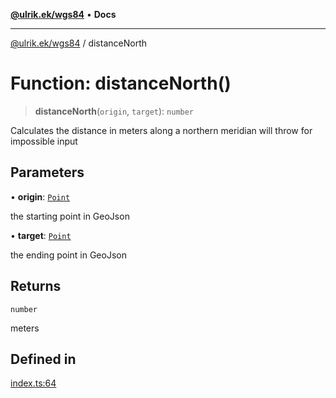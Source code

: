 [**@ulrik.ek/wgs84**](../README.md) • **Docs**

***

[@ulrik.ek/wgs84](../globals.md) / distanceNorth

# Function: distanceNorth()

> **distanceNorth**(`origin`, `target`): `number`

Calculates the distance in meters along a northern meridian
will throw for impossible input

## Parameters

• **origin**: [`Point`](../interfaces/Point.md)

the starting point in GeoJson

• **target**: [`Point`](../interfaces/Point.md)

the ending point in GeoJson

## Returns

`number`

meters

## Defined in

[index.ts:64](https://github.com/UEk/wgs84/blob/115767c3576319ff56122f2199f41fb59f155d24/src/index.ts#L64)
